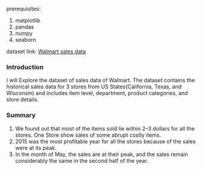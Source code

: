 prerequisites:
1. matplotlib
2. pandas
3. numpy
4. seaborn

dataset link: [Walmart sales data](https://www.kaggle.com/c/m5-forecasting-accuracy/data)

### Introduction
I will Explore the dataset of sales data of Walmart.
The dataset contains the historical sales data for 3 stores from US States(California, Texas, and Wisconsin) 
and includes item level, department, product categories, and store details.

### Summary
1. We found out that most of the items sold lie within 2–3 dollars for all the stores. One Store show sales of some abrupt costly items.
2. 2015 was the most profitable year for all the stores because of the sales were at its peak.
3. In the month of May, the sales are at their peak, and the sales remain considerably the same in the second half of the year.

